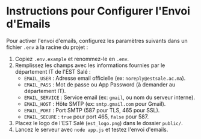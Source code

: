 # Instructions pour Configurer l'Envoi d'Emails

Pour activer l'envoi d'emails, configurez les paramètres suivants dans un fichier `.env` à la racine du projet :

1. Copiez `.env.example` et renommez-le en `.env`.
2. Remplissez les champs avec les informations fournies par le département IT de l'EST Salé :
   - `EMAIL_USER` : Adresse email officielle (ex: `noreply@estsale.ac.ma`).
   - `EMAIL_PASS` : Mot de passe ou App Password (à demander au département IT).
   - `EMAIL_SERVICE` : Service email (ex: `gmail`, ou nom du serveur interne).
   - `EMAIL_HOST` : Hôte SMTP (ex: `smtp.gmail.com` pour Gmail).
   - `EMAIL_PORT` : Port SMTP (587 pour TLS, 465 pour SSL).
   - `EMAIL_SECURE` : `true` pour port 465, `false` pour 587.
3. Placez le logo de l'EST Salé (`est_logo.png`) dans le dossier `public/`.
4. Lancez le serveur avec `node app.js` et testez l'envoi d'emails.